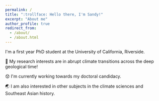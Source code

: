 ```yaml
---
permalink: /
title: ":trollface: Hello there, I'm Sandy!"
excerpt: "About me"
author_profile: true
redirect_from: 
  - /about/
  - /about.html
---
```


I'm a first year PhD student at the University of California, Riverside.

🔬 My research interests are in abrupt climate transitions across the deep geological time!

:worried: I'm currently working towards my doctoral candidacy.

:earth_asia: I am also interested in other subjects in the climate sciences and Southeast Asian history.
